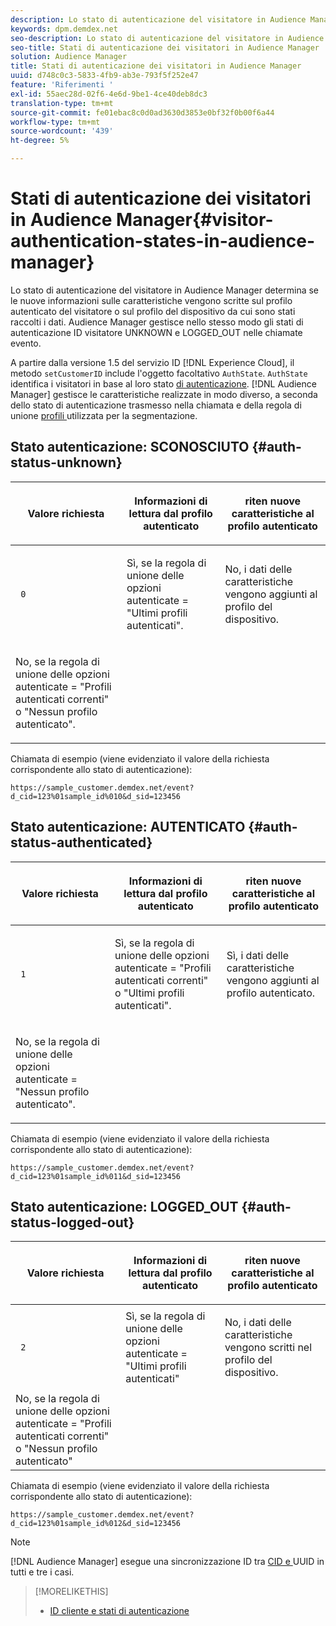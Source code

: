 ```yaml
---
description: Lo stato di autenticazione del visitatore in Audience Manager determina se le nuove informazioni sulle caratteristiche vengono scritte sul profilo autenticato del visitatore o sul profilo del dispositivo da cui sono stati raccolti i dati. Audience Manager gestisce nello stesso modo gli stati di autenticazione ID visitatore UNKNOWN e LOGGED_OUT nelle chiamate evento.
keywords: dpm.demdex.net
seo-description: Lo stato di autenticazione del visitatore in Audience Manager determina se le nuove informazioni sulle caratteristiche vengono scritte sul profilo autenticato del visitatore o sul profilo del dispositivo da cui sono stati raccolti i dati. Audience Manager gestisce nello stesso modo gli stati di autenticazione ID visitatore UNKNOWN e LOGGED_OUT nelle chiamate evento.
seo-title: Stati di autenticazione dei visitatori in Audience Manager
solution: Audience Manager
title: Stati di autenticazione dei visitatori in Audience Manager
uuid: d748c0c3-5833-4fb9-ab3e-793f5f252e47
feature: 'Riferimenti '
exl-id: 55aec28d-02f6-4e6d-9be1-4ce40deb8dc3
translation-type: tm+mt
source-git-commit: fe01ebac8c0d0ad3630d3853e0bf32f0b00f6a44
workflow-type: tm+mt
source-wordcount: '439'
ht-degree: 5%

---
```


# Stati di autenticazione dei visitatori in Audience Manager{#visitor-authentication-states-in-audience-manager}

Lo stato di autenticazione del visitatore in Audience Manager determina se le nuove informazioni sulle caratteristiche vengono scritte sul profilo autenticato del visitatore o sul profilo del dispositivo da cui sono stati raccolti i dati. Audience Manager gestisce nello stesso modo gli stati di autenticazione ID visitatore UNKNOWN e LOGGED_OUT nelle chiamate evento.

A partire dalla versione 1.5 del servizio ID [!DNL Experience Cloud], il metodo `setCustomerID` include l&#39;oggetto facoltativo `AuthState`. `AuthState` identifica i visitatori in base al loro stato  [di autenticazione](https://docs.adobe.com/content/help/en/id-service/using/reference/authenticated-state.html). [!DNL Audience Manager] gestisce le caratteristiche realizzate in modo diverso, a seconda dello stato di autenticazione trasmesso nella chiamata e della regola di unione  [profili ](../features/profile-merge-rules/merge-rules-dashboard.md) utilizzata per la segmentazione.

## Stato autenticazione: SCONOSCIUTO {#auth-status-unknown}

<table id="table_E1EA51533FAE4BBFB338D6F6116BC1F9"> 
 <thead> 
  <tr> 
   <th colname="col1" class="entry"> <p>Valore richiesta </p> </th> 
   <th colname="col2" class="entry"> <p> <b></b> Informazioni di lettura dal profilo autenticato </p> </th> 
   <th colname="col3" class="entry"> <p> <b></b> riten nuove caratteristiche al profilo autenticato </p> </th> 
  </tr> 
 </thead>
 <tbody> 
  <tr> 
   <td colname="col1" morerows="1"> <p> <code> 0 </code> </p> </td> 
   <td colname="col2"> <p>Sì, se la regola di unione delle opzioni autenticate = "Ultimi profili autenticati". </p> </td> 
   <td colname="col3" morerows="1"> <p>No, i dati delle caratteristiche vengono aggiunti al profilo del dispositivo. </p> </td> 
  </tr> 
  <tr> 
   <td colname="col2"> <p>No, se la regola di unione delle opzioni autenticate = "Profili autenticati correnti" o "Nessun profilo autenticato". </p> </td> 
  </tr> 
 </tbody> 
</table>

Chiamata di esempio (viene evidenziato il valore della richiesta corrispondente allo stato di autenticazione):

`https://sample_customer.demdex.net/event?d_cid=123%01sample_id%010&d_sid=123456`

## Stato autenticazione: AUTENTICATO {#auth-status-authenticated}

<table id="table_956ABF96024744308F7773E1F96482B7"> 
 <thead> 
  <tr> 
   <th colname="col1" class="entry"> <p>Valore richiesta </p> </th> 
   <th colname="col2" class="entry"> <p> <b></b> Informazioni di lettura dal profilo autenticato </p> </th> 
   <th colname="col3" class="entry"> <p> <b></b> riten nuove caratteristiche al profilo autenticato </p> </th> 
  </tr> 
 </thead>
 <tbody> 
  <tr> 
   <td colname="col1" morerows="1"> <p> <code> 1 </code> </p> </td> 
   <td colname="col2"> <p>Sì, se la regola di unione delle opzioni autenticate = "Profili autenticati correnti" o "Ultimi profili autenticati". </p> </td> 
   <td colname="col3" morerows="1"> <p>Sì, i dati delle caratteristiche vengono aggiunti al profilo autenticato. </p> </td> 
  </tr> 
  <tr> 
   <td colname="col2"> <p>No, se la regola di unione delle opzioni autenticate = "Nessun profilo autenticato". </p> </td> 
  </tr> 
 </tbody> 
</table>

Chiamata di esempio (viene evidenziato il valore della richiesta corrispondente allo stato di autenticazione):

`https://sample_customer.demdex.net/event?d_cid=123%01sample_id%011&d_sid=123456`

## Stato autenticazione: LOGGED_OUT {#auth-status-logged-out}

<table id="table_783F0CBB0431482AA49F41468FA65B19"> 
 <thead> 
  <tr> 
   <th colname="col1" class="entry"> <p>Valore richiesta </p> </th> 
   <th colname="col2" class="entry"> <p> <b></b> Informazioni di lettura dal profilo autenticato </p> </th> 
   <th colname="col3" class="entry"> <p> <b></b> riten nuove caratteristiche al profilo autenticato </p> </th> 
  </tr> 
 </thead>
 <tbody> 
  <tr> 
   <td colname="col1" morerows="1"> <p> <code> 2 </code> </p> </td> 
   <td colname="col2"> Sì, se la regola di unione delle opzioni autenticate = "Ultimi profili autenticati" </td> 
   <td colname="col3" morerows="1"> <p>No, i dati delle caratteristiche vengono scritti nel profilo del dispositivo. </p> </td> 
  </tr> 
  <tr> 
   <td colname="col2"> No, se la regola di unione delle opzioni autenticate = "Profili autenticati correnti" o "Nessun profilo autenticato" </td> 
  </tr> 
 </tbody> 
</table>

Chiamata di esempio (viene evidenziato il valore della richiesta corrispondente allo stato di autenticazione):

`https://sample_customer.demdex.net/event?d_cid=123%01sample_id%012&d_sid=123456`

>[!NOTE]
>
>[!DNL Audience Manager] esegue una sincronizzazione ID tra  [CID e ](../reference/ids-in-aam.md) UUID in tutti e tre i casi.

>[!MORELIKETHIS]
>
>* [ID cliente e stati di autenticazione](https://docs.adobe.com/content/help/en/id-service/using/reference/authenticated-state.html)

